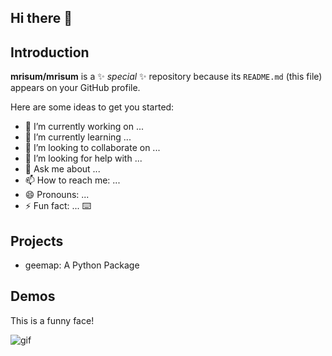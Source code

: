 ## Hi there 👋

## Introduction

**mrisum/mrisum** is a ✨ _special_ ✨ repository because its `README.md` (this file) appears on your GitHub profile.

Here are some ideas to get you started:

- 🔭 I’m currently working on ...
- 🌱 I’m currently learning ...
- 👯 I’m looking to collaborate on ...
- 🤔 I’m looking for help with ...
- 💬 Ask me about ...
- 📫 How to reach me: ...
- 😄 Pronouns: ...
- ⚡ Fun fact: ...
⌨️

## Projects
- geemap: A Python Package


## Demos

This is a funny face!

![gif](https://i.gifer.com/embedded/download/4j.gif)